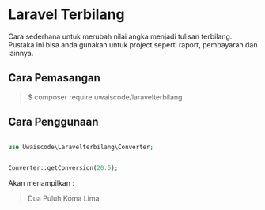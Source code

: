 # Laravel Terbilang

Cara sederhana untuk merubah nilai angka menjadi tulisan terbilang. Pustaka ini bisa anda gunakan untuk project seperti raport, pembayaran dan lainnya.

## Cara Pemasangan

> $ composer require uwaiscode/laravelterbilang

## Cara Penggunaan

```php

use Uwaiscode\Laravelterbilang\Converter;


Converter::getConversion(20.5);
```

Akan menampilkan : 

> Dua Puluh Koma Lima